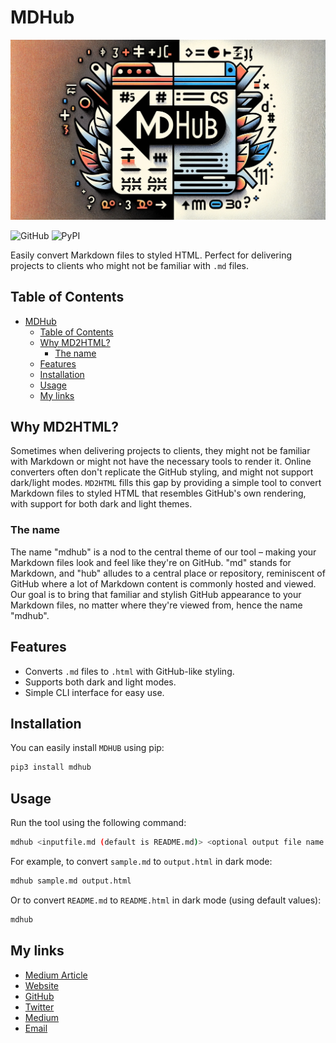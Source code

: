 # MDHub

![banner](img/banner.png)

![GitHub](https://img.shields.io/badge/GitHub-glizzykingdreko%2Fmd2html-blue) ![PyPI](https://badge.fury.io/py/mdhub.svg)

Easily convert Markdown files to styled HTML. Perfect for delivering projects to clients who might not be familiar with `.md` files.

## Table of Contents
- [MDHub](#mdhub)
  - [Table of Contents](#table-of-contents)
  - [Why MD2HTML?](#why-md2html)
    - [The name](#the-name)
  - [Features](#features)
  - [Installation](#installation)
  - [Usage](#usage)
  - [My links](#my-links)

## Why MD2HTML?

Sometimes when delivering projects to clients, they might not be familiar with Markdown or might not have the necessary tools to render it. Online converters often don't replicate the GitHub styling, and might not support dark/light modes. `MD2HTML` fills this gap by providing a simple tool to convert Markdown files to styled HTML that resembles GitHub's own rendering, with support for both dark and light themes.

### The name
The name "mdhub" is a nod to the central theme of our tool – making your Markdown files look and feel like they're on GitHub. "md" stands for Markdown, and "hub" alludes to a central place or repository, reminiscent of GitHub where a lot of Markdown content is commonly hosted and viewed. Our goal is to bring that familiar and stylish GitHub appearance to your Markdown files, no matter where they're viewed from, hence the name "mdhub".

## Features

- Converts `.md` files to `.html` with GitHub-like styling.
- Supports both dark and light modes.
- Simple CLI interface for easy use.

## Installation

You can easily install `MDHUB` using pip:

```bash
pip3 install mdhub
```

## Usage
Run the tool using the following command:
```bash
mdhub <inputfile.md (default is README.md)> <optional output file name (default is README.html)> <light or dark mode (default is dark)>
```

For example, to convert `sample.md` to `output.html` in dark mode:
```bash
mdhub sample.md output.html
```

Or to convert `README.md` to `README.html` in dark mode (using default values):
```bash
mdhub
```

## My links

- [Medium Article](https://medium.com/@glizzykingdreko/ad-blockers-are-allowed-on-youtube-40a040a2d039?postPublishedType=initial)
- [Website](https://glizzykingdreko.github.io/)
- [GitHub](https://github.com/glizzykingdreko)
- [Twitter](https://mobile.twitter.com/glizzykingdreko)
- [Medium](https://medium.com/@glizzykingdreko)
- [Email](mailto:glizzykingdreko@protonmail.com)